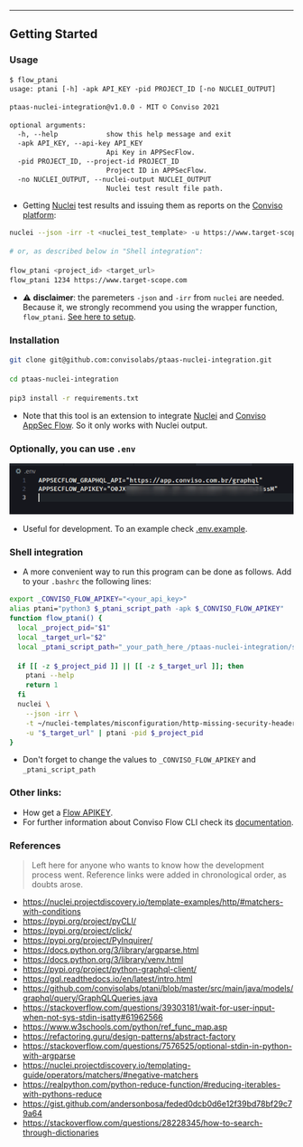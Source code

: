 <!--
title: NUCLEI + APPSECFLOW = Automated identification and issuance of vulnerability reports to Conviso Platform using nuclei as scanner engine.
layout: hacker
-->

---

## Getting Started

### Usage

```
$ flow_ptani
usage: ptani [-h] -apk API_KEY -pid PROJECT_ID [-no NUCLEI_OUTPUT]

ptaas-nuclei-integration@v1.0.0 - MIT © Conviso 2021

optional arguments:
  -h, --help            show this help message and exit
  -apk API_KEY, --api-key API_KEY
                        Api Key in APPSecFlow.
  -pid PROJECT_ID, --project-id PROJECT_ID
                        Project ID in APPSecFlow.
  -no NUCLEI_OUTPUT, --nuclei-output NUCLEI_OUTPUT
                        Nuclei test result file path.
```

- Getting [Nuclei][nucleipage] test results and issuing them as reports on the [Conviso platform][flowpage]:

```bash
nuclei --json -irr -t <nuclei_test_template> -u https://www.target-scope.com | python3 ptaas-nuclei-integration/src/main.py -pid 1234 -apk <your_flow_apikey>

# or, as described below in "Shell integration":

flow_ptani <project_id> <target_url>
flow_ptani 1234 https://www.target-scope.com
```

- ⚠️ **disclaimer**: the paremeters `-json` and `-irr` from `nuclei` are needed. Because it, we strongly recommend you using the wrapper function, `flow_ptani`. [See here to setup](#shell-integration).

### Installation

```bash
git clone git@github.com:convisolabs/ptaas-nuclei-integration.git

cd ptaas-nuclei-integration

pip3 install -r requirements.txt
```

- Note that this tool is an extension to integrate [Nuclei][nucleipage] and [Conviso AppSec Flow][flowpage]. So it only works with Nuclei output.

### Optionally, you can use `.env`

<div align=center>
  <img src="./env_file.png">
</div>

- Useful for development. To an example check [.env.example](../.env.example).

### Shell integration

- A more convenient way to run this program can be done as follows. Add to your `.bashrc` the following lines:

```bash
export _CONVISO_FLOW_APIKEY="<your_api_key>"
alias ptani="python3 $_ptani_script_path -apk $_CONVISO_FLOW_APIKEY"
function flow_ptani() {
  local _project_pid="$1"
  local _target_url="$2"
  local _ptani_script_path="_your_path_here_/ptaas-nuclei-integration/src/main.py"

  if [[ -z $_project_pid ]] || [[ -z $_target_url ]]; then
    ptani --help
    return 1
  fi
  nuclei \
    --json -irr \
    -t ~/nuclei-templates/misconfiguration/http-missing-security-headers.yaml \
    -u "$_target_url" | ptani -pid $_project_pid
}
```

- Don't forget to change the values to `_CONVISO_FLOW_APIKEY` and `_ptani_script_path`

### Other links:

- How get a [Flow APIKEY][apikeydoc].
- For further information about Conviso Flow CLI check its [documentation][flowdoc].

[github_project]: https://github.com/convisolabs/ptaas-nuclei-integration
[flowdoc]: https://docs.convisoappsec.com/cli/installation
[apikeydoc]: https://help.convisoappsec.com/pt-BR/articles/4428685-api-key
[nucleipage]: https://nuclei.projectdiscovery.io/
[flowpage]: https://app.conviso.com

### References

> Left here for anyone who wants to know how the development process went. Reference links were added in chronological order, as doubts arose.

- https://nuclei.projectdiscovery.io/template-examples/http/#matchers-with-conditions
- https://pypi.org/project/pyCLI/
- https://pypi.org/project/click/
- https://pypi.org/project/PyInquirer/
- https://docs.python.org/3/library/argparse.html
- https://docs.python.org/3/library/venv.html
- https://pypi.org/project/python-graphql-client/
- https://gql.readthedocs.io/en/latest/intro.html
- https://github.com/convisolabs/ptani/blob/master/src/main/java/models/graphql/query/GraphQLQueries.java
- https://stackoverflow.com/questions/39303181/wait-for-user-input-when-not-sys-stdin-isatty#61962566
- https://www.w3schools.com/python/ref_func_map.asp
- https://refactoring.guru/design-patterns/abstract-factory
- https://stackoverflow.com/questions/7576525/optional-stdin-in-python-with-argparse
- https://nuclei.projectdiscovery.io/templating-guide/operators/matchers/#negative-matchers
- https://realpython.com/python-reduce-function/#reducing-iterables-with-pythons-reduce
- https://gist.github.com/andersonbosa/feded0dcb0d6e12f39bd78bf29c79a64
- https://stackoverflow.com/questions/28228345/how-to-search-through-dictionaries

